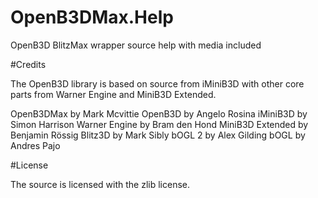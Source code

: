 OpenB3DMax.Help
===============

OpenB3D BlitzMax wrapper source help with media included

#Credits

The OpenB3D library is based on source from iMiniB3D with other core parts from Warner Engine and MiniB3D Extended.

OpenB3DMax by Mark Mcvittie
OpenB3D by Angelo Rosina
iMiniB3D by Simon Harrison
Warner Engine by Bram den Hond
MiniB3D Extended by Benjamin Rössig
Blitz3D by Mark Sibly
bOGL 2 by Alex Gilding
bOGL by Andres Pajo

#License

The source is licensed with the zlib license.

